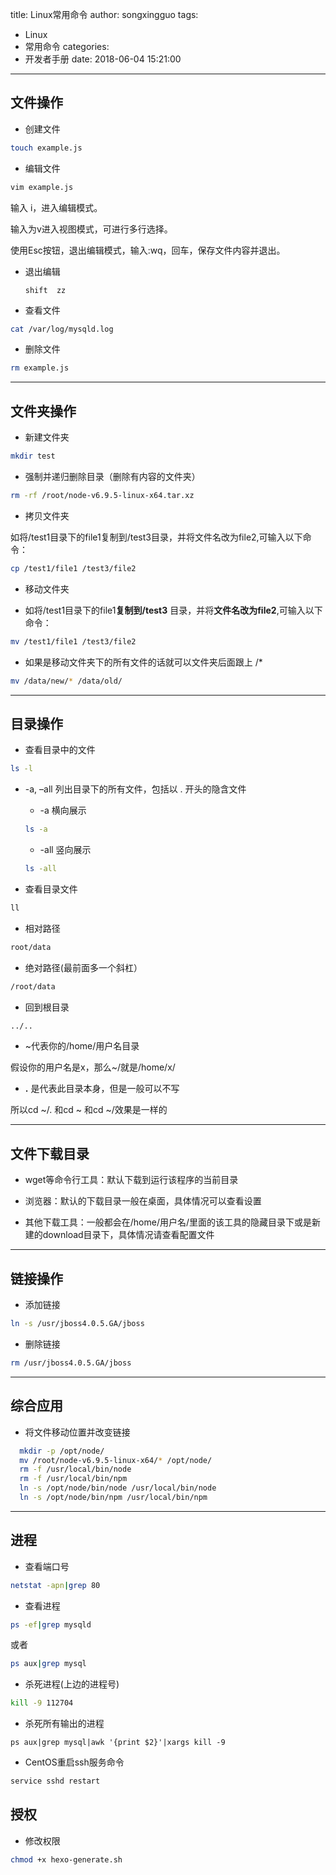 title: Linux常用命令
author: songxingguo
tags:
  - Linux
  - 常用命令
categories:
  - 开发者手册
date: 2018-06-04 15:21:00
---
文件操作
---

- 创建文件
```bash
touch example.js
```
- 编辑文件
```bash
vim example.js
```
 输入 i，进入编辑模式。
 
 输入为v进入视图模式，可进行多行选择。
 
 使用Esc按钮，退出编辑模式，输入:wq，回车，保存文件内容并退出。
 
- 退出编辑

  `shift  zz`

- 查看文件
```bash
cat /var/log/mysqld.log
```
- 删除文件
```bash
rm example.js
```
<!-- more-->

---
文件夹操作
---
- 新建文件夹
```bash
mkdir test
```
- 强制并递归删除目录（删除有内容的文件夹）
```bash
rm -rf /root/node-v6.9.5-linux-x64.tar.xz
```
- 拷贝文件夹

 如将/test1目录下的file1复制到/test3目录，并将文件名改为file2,可输入以下命令：
```bash
cp /test1/file1 /test3/file2
```
- 移动文件夹

 * 如将/test1目录下的file1**复制到/test3** 目录，并将**文件名改为file2**,可输入以下命令：
```bash
mv /test1/file1 /test3/file2
```
 * 如果是移动文件夹下的所有文件的话就可以文件夹后面跟上 /* 
```bash
mv /data/new/* /data/old/
```
---
目录操作
---
- 查看目录中的文件
```bash
ls -l
```
- -a, –all 列出目录下的所有文件，包括以 . 开头的隐含文件

  *  -a 横向展示
  ```bash
  ls -a
  ```
  *  -all 竖向展示
  ```bash
  ls -all
  ```
- 查看目录文件
```bash
ll
```
- 相对路径
```bash
root/data
```
- 绝对路径(最前面多一个斜杠）
```bash
/root/data
```
- 回到根目录
```bash
../..
```
- ~代表你的/home/用户名目录

 假设你的用户名是x，那么~/就是/home/x/
 
- **.** 是代表此目录本身，但是一般可以不写

 所以cd ~/. 和cd ~ 和cd ~/效果是一样的
 
---
文件下载目录
---
- wget等命令行工具：默认下载到运行该程序的当前目录

- 浏览器：默认的下载目录一般在桌面，具体情况可以查看设置

- 其他下载工具：一般都会在/home/用户名/里面的该工具的隐藏目录下或是新建的download目录下，具体情况请查看配置文件

---
链接操作
---
- 添加链接
```bash
ln -s /usr/jboss4.0.5.GA/jboss
```
- 删除链接
```bash
rm /usr/jboss4.0.5.GA/jboss
```
---
综合应用
---

- 将文件移动位置并改变链接
```bash
  mkdir -p /opt/node/
  mv /root/node-v6.9.5-linux-x64/* /opt/node/
  rm -f /usr/local/bin/node
  rm -f /usr/local/bin/npm
  ln -s /opt/node/bin/node /usr/local/bin/node
  ln -s /opt/node/bin/npm /usr/local/bin/npm
```
--- 
进程
---

- 查看端口号
```bash
netstat -apn|grep 80  
```
- 查看进程
```bash
ps -ef|grep mysqld
```
 或者
```bash
ps aux|grep mysql
```

- 杀死进程(上边的进程号)
```bash
kill -9 112704
```
- 杀死所有输出的进程
```
ps aux|grep mysql|awk '{print $2}'|xargs kill -9
```
- CentOS重启ssh服务命令
```bash
service sshd restart
```
授权
---

- 修改权限
```bash
chmod +x hexo-generate.sh
```
